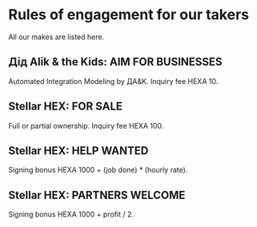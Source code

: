 # Rules of engagement for our takers

All our makes are listed here.

## Дід Alik & the Kids: AIM FOR BUSINESSES

Automated Integration Modeling by ДA&K. Inquiry fee HEXA 10.

## Stellar HEX: FOR SALE

Full or partial ownership. Inquiry fee HEXA 100.

## Stellar HEX: HELP WANTED

Signing bonus HEXA 1000 + (job done) * (hourly rate).

## Stellar HEX: PARTNERS WELCOME

Signing bonus HEXA 1000 + profit / 2.
